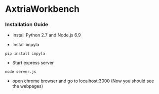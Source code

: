 # AxtriaWorkbench
### Installation Guide

* Install Python 2.7 and Node.js 6.9

* Install impyla
```shell
pip install impyla
```

* Start express server
```shell
node server.js
```

* open chrome browser and go to localhost:3000 (Now you should see the webpages)
